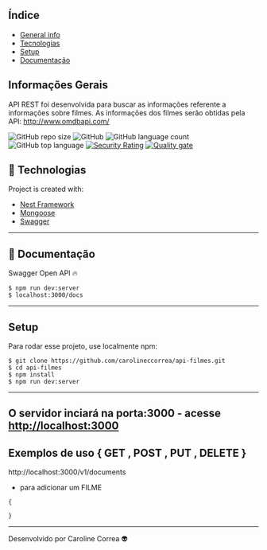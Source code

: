 ## Índice
* [General info](#general-info)
* [Tecnologias](#tecnologias)
* [Setup](#setup)
* [Documentação](#documentação)

## Informações Gerais
API REST foi desenvolvida para buscar as informações referente a informações sobre filmes.
As informações dos filmes serão obtidas pela API: http://www.omdbapi.com/

![GitHub repo size](https://img.shields.io/github/repo-size/carolineccorrea/movies-api)
![GitHub](https://img.shields.io/github/license/carolineccorrea/movies-api)
![GitHub language count](https://img.shields.io/github/languages/count/carolineccorrea/movies-api)
![GitHub top language](https://img.shields.io/github/languages/top/carolineccorrea/movies-api)
 [![Security Rating](https://sonarcloud.io/api/project_badges/measure?project=carolineccorrea_movies-api&metric=security_rating)](https://sonarcloud.io/dashboard?id=carolineccorrea_movies-api)
 [![Quality gate](https://sonarcloud.io/api/project_badges/quality_gate?project=carolineccorrea_movies-api)](https://sonarcloud.io/dashboard?id=carolineccorrea_movies-api)

## 🚀 Technologias
Project is created with: 
* [Nest Framework](https://nestjs.com)
* [Mongoose](https://mongoosejs.com)
* [Swagger](https://swagger.io)
---

## 📰 Documentação
Swagger Open API 🔥

```
$ npm run dev:server
$ localhost:3000/docs
```
---

## Setup
Para rodar esse projeto, use localmente npm:

```
$ git clone https://github.com/carolineccorrea/api-filmes.git
$ cd api-filmes
$ npm install
$ npm run dev:server
```
---

## O servidor inciará na porta:3000 - acesse <http://localhost:3000> 

## Exemplos de uso { GET , POST , PUT , DELETE }
http://localhost:3000/v1/documents

* para adicionar um FILME 

```
{

}

```
---
Desenvolvido por Caroline Correa 👽
